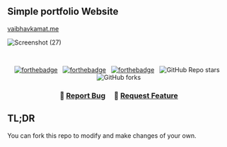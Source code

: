 ## Simple portfolio Website 
[vaibhavkamat.me](https://vaibhavkamat.me)

<!--![Screenshot (24)](https://user-images.githubusercontent.com/91717908/194021162-2f230e64-a7fb-40d3-b8ed-1cbeeae011e5.png) -->
![Screenshot (27)](https://user-images.githubusercontent.com/91717908/194218164-18c839d3-1b0f-4eaa-b505-3da70a7a1702.png)

<br/>

<center>

[![forthebadge](https://forthebadge.com/images/badges/built-with-love.svg)](https://forthebadge.com) &nbsp;
[![forthebadge](https://forthebadge.com/images/badges/made-with-javascript.svg)](https://forthebadge.com) &nbsp;
[![forthebadge](https://forthebadge.com/images/badges/open-source.svg)](https://forthebadge.com) &nbsp;
![GitHub Repo stars](https://img.shields.io/github/stars/Vaibhav13kamat/My_portfolio?color=red&logo=github&style=for-the-badge) &nbsp;
![GitHub forks](https://img.shields.io/github/forks/Vaibhav13kamat/My_portfolio?color=red&logo=github&style=for-the-badge)

</center>

<h3 align="center">
    🔹
    <a href="https://github.com/Vaibhav13kamat/My_portfolio/issues">Report Bug</a> &nbsp; &nbsp;
    🔹
    <a href="https://github.com/Vaibhav13kamat/My_portfolio/issues">Request Feature</a>
</h3>

## TL;DR

You can fork this repo to modify and make changes of your own.
